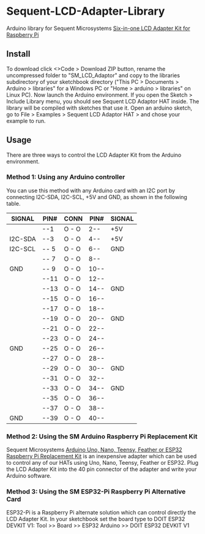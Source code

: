 # Sequent-LCD-Adapter-Library
Arduino library for Sequent Microsystems [Six-in-one LCD Adapter Kit for Raspberry Pi](https://https://sequentmicrosystems.com/products/six-in-one-lcd-adapter-kit-br-using-2004-or-1602-lcds-br-for-raspberry-pi)

## Install
To download click <>Code > Download ZIP button, rename the uncompressed folder to "SM_LCD_Adaptor" 
and copy to the libraries subdirectory of your sketchbook directory ("This PC > Documents > Arduino > libraries" for a Windows PC
 or "Home > arduino > libraries" on Linux PC). Now launch the Arduino environment. If you open the Sketch > Include Library menu, you should see Sequent LCD Adaptor HAT inside. 
 The library will be compiled with sketches that use it. Open an arduino sketch, go to File > Examples > Sequent LCD Adaptor HAT > and chose your example to run.

## Usage
There are three ways to control the LCD Adapter Kit from the Arduino environment.

### Method 1: Using any Arduino controller
You can use this method with any Arduino card with an I2C port by connecting I2C-SDA, I2C-SCL, +5V and GND, as shown in the following table.
      
| SIGNAL | PIN# |CONN| PIN# | SIGNAL|
|---|---|---|---|---|
| | --1 | O - O | 2-- |  +5V | 
| I2C-SDA | --3| O - O | 4-- |  +5V |
| I2C-SCL |-- 5|O - O| 6--|  GND |
|  |-- 7|O - O| 8--||
| GND |-- 9|O - O|10--||
| |--11|O - O|12--||
| |--13|O - O|14--| GND|
| |--15|O - O|16--||
||--17|O - O|18--||
||--19|O - O|20--|  GND|
||--21|O - O|22--||
||--23|O - O|24--||
|GND |--25|O - O|26--||
||--27|O - O|28--||
||--29|O - O|30--|  GND|
||--31|O - O|32--||
||--33|O - O|34--|  GND|
||--35|O - O|36--||
||--37|O - O|38--||
|GND |--39|O - O|40--||
 
### Method 2: Using the SM Arduino Raspberry Pi Replacement Kit
Sequent Microsystems [Arduino Uno, Nano, Teensy, Feather or ESP32 Raspberry Pi Replacement Kit](https://sequentmicrosystems.com/products/raspberry-pi-replacement-card) is an inexpensive adapter which can be used to control any of our HATs using Uno, Nano, Teensy, Feather or ESP32. Plug the LCD Adapter Kit into the 40 pin connector of the adapter and write your Arduino software.

### Method 3: Using the SM ESP32-Pi Raspberry Pi Alternative Card
ESP32-Pi is a Raspberry Pi alternate solution which can control directly the LCD Adapter Kit.
In your sketchbook set the board type to DOIT ESP32 DEVKIT V1: Tool >> Board >> ESP32 Arduino >> DOIT ESP32 DEVKIT V1

